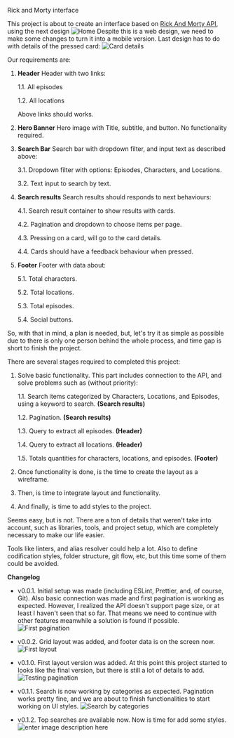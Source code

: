 
Rick and Morty interface

This project is about to create an interface based on [Rick And Morty API](https://rickandmortyapi.com/), using the next design
![Home](https://i.ibb.co/3fwSqJW/home.png)
Despite this is a web design, we need to make some changes to turn it into a mobile version.
Last design has to do with details of the pressed card:
![Card details](https://i.ibb.co/PhNhbbt/profile.png)

Our requirements are:

 1. **Header**
	Header with two links:
	
	1.1. All episodes
		
	1.2. All locations
		
	Above links should works.
 2. **Hero Banner**
	 Hero image with Title, subtitle, and button. No functionality required.
 3. **Search Bar**
	 Search bar with dropdown filter, and input text as described above:
	 
	 3.1. Dropdown filter with options: Episodes, Characters, and Locations.
	 
	 3.2. Text input to search by text.
	 
 4. **Search results**
	 Search results should responds to next behaviours:
	 
	 4.1. Search result container to show results with cards.
	 
	 4.2. Pagination and dropdown to choose items per page.
	 
	 4.3. Pressing on a card, will go to the card details.
	 
	 4.4. Cards should have a feedback behaviour when pressed.
	 
5. **Footer**
	Footer with data about:
	
	5.1. Total characters.
	
	5.2. Total locations.
	
	5.3. Total episodes.
	
	5.4. Social buttons.
	

So, with that in mind, a plan is needed, but, let's try it as simple as possible due to there is only one person behind the whole process, and time gap is short to finish the project.

There are several stages required to completed this project:

 1. Solve basic functionality.
	 This part includes connection to the API, and solve problems such as (without priority):
	 
	 1.1. Search items categorized by Characters, Locations, and Episodes, using a keyword to search. **(Search results)**
	 
	 1.2. Pagination. **(Search results)**
	 
	 1.3. Query to extract all episodes. **(Header)**
	 
	 1.4. Query to extract all locations. **(Header)**
	 
	 1.5. Totals quantities for characters, locations, and episodes. **(Footer)**
	 
 2. Once functionality is done, is the time to create the layout as a wireframe.
 3. Then, is time to integrate layout and functionality.
 4. And finally, is time to add styles to the project.

Seems easy, but is not. There are a ton of details that weren't take into account, such as libraries, tools, and project setup, which are completely necessary to make our life easier.

Tools like linters, and alias resolver could help a lot. Also to define codification styles, folder structure, git flow, etc, but this time some of them could be avoided.

**Changelog**

 - v0.0.1. Initial setup was made (including ESLint, Prettier, and, of course, Git). Also basic connection was made and first pagination is working as expected. However, I realized the API doesn't support page size, or at least I haven't seen that so far. That means we need to continue with other features meanwhile a solution is found if possible.
 ![First pagination](https://i.ibb.co/wcLL5yT/firstloadandpagination.gif)
 
 - v0.0.2. Grid layout was added, and footer data is on the screen now.
 ![First layout](https://i.ibb.co/Y8kN9bP/footer-data.png)
 
 - v0.1.0. First layout version was added. At this point this project started to looks like the final version, but there is still a lot of details to add.
 ![Testing pagination](https://i.ibb.co/LP4G0V8/basiclayout.png)

 - v0.1.1. Search is now working by categories as expected. Pagination works pretty fine, and we are about to finish functionalities to start working on UI styles.
![Search by categories](https://i.ibb.co/x7H4fZW/search-by-categories.gif)

 - v0.1.2. Top searches are available now. Now is time for add some styles.
![enter image description here](https://i.ibb.co/WHy8JR1/top-searches.gif)
